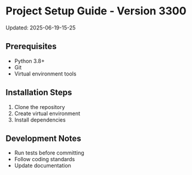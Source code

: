 # Project Setup Guide - Version 3300
Updated: 2025-06-19-15-25

## Prerequisites
- Python 3.8+
- Git
- Virtual environment tools

## Installation Steps
1. Clone the repository
2. Create virtual environment
3. Install dependencies

## Development Notes
- Run tests before committing
- Follow coding standards  
- Update documentation
